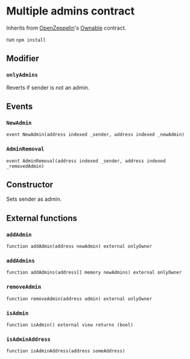 # Multiple admins contract

Inherits from [OpenZeppelin](https://github.com/OpenZeppelin/openzeppelin-contracts)'s [Ownable](https://github.com/OpenZeppelin/openzeppelin-contracts/blob/master/contracts/access/Ownable.sol) contract.

run `npm install`

## Modifier
### `onlyAdmins`
Reverts if sender is not an admin.


## Events

### `NewAdmin`
```solidity
event NewAdmin(address indexed _sender, address indexed _newAdmin)
```

### `AdminRemoval`
```solidity
event AdminRemoval(address indexed _sender, address indexed _removedAdmin)
```
## Constructor
Sets sender as admin.

## External functions

### `addAdmin`
```solidity
function addAdmin(address newAdmin) external onlyOwner
```

### `addAdmins`
```solidity
function addAdmins(address[] memory newAdmins) external onlyOwner
```

### `removeAdmin`
```solidity
function removeAdmin(address admin) external onlyOwner
```

### `isAdmin`
```solidity
function isAdmin() external view returns (bool)
```

### `isAdminAddress`
```solidity
function isAdminAddress(address someAddress)
```



